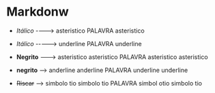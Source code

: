 # Markdonw

 - *Itálico*  ----> asteristico PALAVRA asteristico
 - _Itálico_  -----> underline PALAVRA underline

   
 - **Negrito** ---> asteristico asteristico PALAVRA asteristico asteristico
 - __negrito__ --> anderline anderline PALAVRA underline underline


- ~~Riscar~~ --> simbolo tio simbolo tio PALAVRA simbol otio simbolo tio
